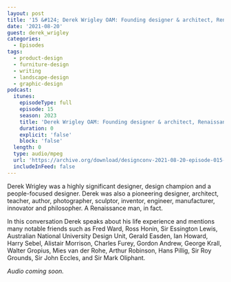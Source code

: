 ```yaml
---
layout: post
title: '15 &#124; Derek Wrigley OAM: Founding designer & architect, Renaissance man'
date: '2021-08-20'
guest: derek_wrigley
categories:
  - Episodes
tags:
  - product-design
  - furniture-design
  - writing
  - landscape-design
  - graphic-design
podcast:
  itunes:
    episodeType: full
    episode: 15
    season: 2023
    title: 'Derek Wrigley OAM: Founding designer & architect, Renaissance man'
    duration: 0
    explicit: 'false'
    block: 'false'
  length: 0
  type: audio/mpeg
  url: 'https://archive.org/download/designconv-2021-08-20-episode-015-derek-wrigley/2021-08-20-episode-015-derek-wrigley.mp3'
  includeInFeed: false
---
```


Derek Wrigley was a highly significant designer, design champion and a
people-focused designer. Derek was also a pioneering designer, architect,
teacher, author, photographer, sculptor, inventor, engineer, manufacturer,
innovator and philosopher. A Renaissance man, in fact.

In this conversation Derek speaks about his life experience and mentions many
notable friends such as Fred Ward, Ross Honin, Sir Essington Lewis, Australian
National University Design Unit, Gerald Easden, Ian Howard, Harry Sebel,
Alistair Morrison, Charles Furey, Gordon Andrew, George Krall, Walter Gropius,
Mies van der Rohe, Arthur Robinson, Hans Pillig, Sir Roy Grounds, Sir John
Eccles, and Sir Mark Oliphant.

*Audio coming soon.*
